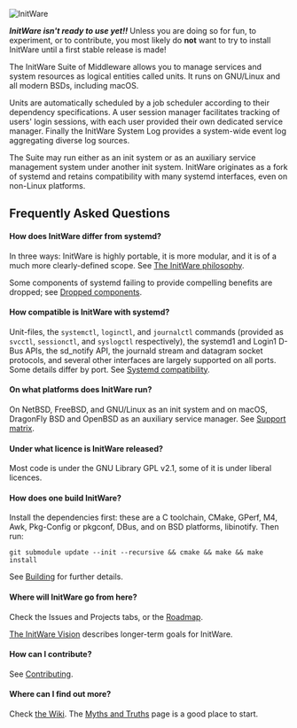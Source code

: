 ![InitWare](http://brand.initware.com/assets/page-logo-bg.png)

***InitWare isn't ready to use yet!!***
Unless you are doing so for fun, to experiment, or to contribute, you most
likely do **not** want to try to install InitWare until a first stable 
release is made!

The InitWare Suite of Middleware allows you to manage services and system
resources as logical entities called units. It runs on GNU/Linux and all modern
BSDs, including macOS.

Units are automatically scheduled by a job scheduler according to their
dependency specifications. A user session manager facilitates tracking of users'
login sessions, with each user provided their own dedicated service manager.
Finally the InitWare System Log provides a system-wide event log aggregating
diverse log sources.

The Suite may run either as an init system or as an auxiliary service management
system under another init system. InitWare originates as a fork of systemd and
retains compatibility with many systemd interfaces, even on non-Linux platforms.

## Frequently Asked Questions

#### How does InitWare differ from systemd?

In three ways: InitWare is highly portable, it is more modular, and it is of a
much more clearly-defined scope. See [The InitWare philosophy].

Some components of systemd failing to provide compelling benefits are dropped;
see [Dropped components].

[The InitWare philosophy]: https://github.com/InitWare/InitWare/wiki/The-InitWare-philosophy

[Dropped components]: https://github.com/InitWare/InitWare/wiki/Dropped-components

#### How compatible is InitWare with systemd?

Unit-files, the `systemctl`, `loginctl`, and `journalctl` commands (provided as
`svcctl`, `sessionctl`, and `syslogctl` respectively), the systemd1 and Login1
D-Bus APIs, the sd_notify API, the journald stream and datagram socket
protocols, and several other interfaces are largely supported on all ports.
Some details differ by port. See [Systemd compatibility].

[Systemd compatibility]: https://github.com/InitWare/InitWare/wiki/Systemd-compatibility

#### On what platforms does InitWare run?

On NetBSD, FreeBSD, and GNU/Linux as an init system and on macOS, DragonFly BSD and
OpenBSD as an auxiliary service manager. See [Support matrix].

[Support Matrix]: https://github.com/InitWare/InitWare/wiki/Support-Matrix

#### Under what licence is InitWare released?

Most code is under the GNU Library GPL v2.1, some of it is under liberal licences.

#### How does one build InitWare?

Install the dependencies first: these are a C toolchain, CMake, GPerf, M4, Awk,
Pkg-Config or pkgconf, DBus, and on BSD platforms, libinotify. Then run:

```git submodule update --init --recursive && cmake && make && make install```

See [Building] for further details.

[Building]: https://github.com/InitWare/InitWare/wiki/Building

#### Where will InitWare go from here?

Check the Issues and Projects tabs, or the
[Roadmap](https://github.com/InitWare/InitWare/wiki/Roadmap).

[The InitWare Vision] describes longer-term goals for InitWare.

[The InitWare Vision]: https://github.com/InitWare/InitWare/wiki/The-InitWare-Vision

#### How can I contribute?

See [Contributing](https://github.com/InitWare/InitWare/wiki/Contributing).

#### Where can I find out more?

Check [the Wiki]. The [Myths and Truths] page is a good place to start.

[The Wiki]: https://github.com/InitWare/InitWare/wiki
[Myths and Truths]: https://github.com/InitWare/InitWare/wiki/Myths-and-Truths
